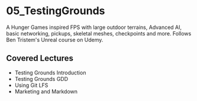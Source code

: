 # 05_TestingGrounds
A Hunger Games inspired FPS with large outdoor terrains, Advanced AI, basic networking, pickups, skeletal meshes, checkpoints and more. Follows Ben Tristem's Unreal course on Udemy.
## Covered Lectures
* Testing Grounds Introduction
* Testing Grounds GDD
* Using Git LFS
* Marketing and Markdown
